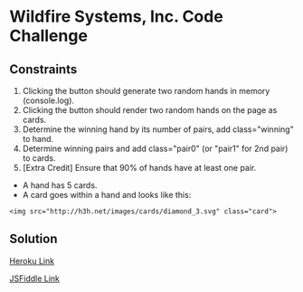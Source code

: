 # Wildfire Systems, Inc. Code Challenge

## Constraints

1. Clicking the button should generate two random hands in memory (console.log).
2. Clicking the button should render two random hands on the page as cards.
3. Determine the winning hand by its number of pairs, add class="winning" to hand.
4. Determine winning pairs and add class="pair0" (or "pair1" for 2nd pair) to cards.
5. [Extra Credit] Ensure that 90% of hands have at least one pair.

* A hand has 5 cards.
* A card goes within a hand and looks like this:

```
<img src="http://h3h.net/images/cards/diamond_3.svg" class="card">
```

## Solution

[Heroku Link](https://wildfirecc.herokuapp.com "Heroku Link")

[JSFiddle Link](https://jsfiddle.net/joecal/78px06bw/ "JSFiddle Link")
